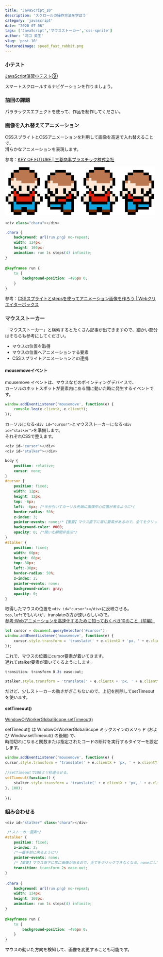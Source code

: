 ```yaml
---
title: "JavaScript_10"
description: 'スクロールの操作方法を学ぼう'
category: 'javascript'
date: "2020-07-06"
tags: ['JavaScript','マウスストーカー','css-sprite']
author: '河口 英生'
slug: 'post-10'
featuredImage: speed_fast_rabbit.png
---
```

<div class="post-section">
<h3 class="title is-5" >小テスト</h3>

[JavaScript演習小テスト⑨](https://forms.gle/Zo4rYX2UKxdS1DEN9)

スマートスクロールするナビゲーションを作りましょう。
</div>


<div class="post-section">
<h3 class="title is-5" >前回の課題</h3>

パララックスエフェクトを使って、作品を制作してください。
</div>

<div class="post-section">
<h3 class="title is-5" >画像を入れ替えてアニメーション</h3>

CSSスプライトとCSSアニメーションを利用して画像を高速で入れ替えることで、  
滑らかなアニメーションを表現します。

参考：[KEY OF FUTURE | 三菱商事プラスチック株式会社](https://www.mcplas.co.jp/keyoffuture/)

![キャラクター](../../images/run.png)

```javascript
<div class="chara"></div>
```
```css
.chara {
    background: url(run.png) no-repeat;
    width: 124px;
    height: 160px;
    animation: run 1s steps(4) infinite;
}

@keyframes run {
    to {
        background-position: -496px 0;
    }
}
```
参考：[CSSスプライトとstepsを使ってアニメーション画像を作ろう |  Webクリエイターボックス](https://www.webcreatorbox.com/tech/css-sprite-steps)

</div>

<div class="post-section">
<h3 class="title is-5" >マウスストーカー</h3>

「マウスストーカー」と検索するとたくさん記事が出てきますので、細かい部分はそちらも参考にしてください。

- マウスの位置を取得
- マウスの位置へアニメーションする要素
- CSSスプライトアニメーションとの連携


<h4 class="title is-6" >mousemoveイベント</h4>

mousemove イベントは、マウスなどのポインティングデバイスで、  
カーソルのホットスポットが要素内にある間に動いた時に発生するイベントです。

```javascript
window.addEventListener('mousemove', function(e) {
    console.log(e.clientX, e.clientY);
});
```

カーソルになる``<div id="cursor">``とマウスストーカーになる``<div id="stalker">``を準備します。  
それぞれCSSで整えます。

```javascript
<div id="cursor"></div>
<div id="stalker"></div>
```

```css
body {
    position: relative;
    cursor: none;
}
#cursor {
    position: fixed;
    width: 12px;
    height: 12px;
    top: -6px;
    left: -6px; /*半分引いてカーソル先端に画像中心位置が来るように*/
    border-radius: 50%;
    z-index: 3;
    pointer-events: none;/*【重要】マウス直下に常に要素があるので、全てをクリックできなくなる。この要素に対してnoneにすることで対応する。*/
    background-color: #000;
    opacity: 0; /*開いた瞬間非表示*/
}
#stalker {
    position: fixed;
    width: 60px;
    height: 60px;
    top:-30px;
    left:-30px;
    border-radius: 50%;
    z-index: 2;
    pointer-events: none;
    background-color: gray;
    opacity: 0; 
}
```

取得したマウスの位置を``<div id="cursor"></div>``に反映させる。  
``top,left``でもいいが、translateの方が速いらしいので。  
[参考:Webアニメーションを高速化するために知っておくべき10のこと（前編）](https://html5experts.jp/cssradar/2027/)

```javascript
let cursor = document.querySelector('#cursor');
window.addEventListener('mousemove', function(e) {
    cursor.style.transform = 'translate(' + e.clientX + 'px, ' + e.clientY + 'px)';
});
```

これで、マウスの位置にcursor要素が着いてきます。  
遅れてstalker要素が着いてくるようにします。

```css
transition: transform 0.3s ease-out;
```
```javascript
stalker.style.transform = 'translate(' + e.clientX + 'px, ' + e.clientY + 'px)';
```
だけど、少しストーカーの動きがぎこちないので、上記を削除してsetTimeoutを使います。

<h4 class="title is-6" >setTimeout()</h4>

[WindowOrWorkerGlobalScope.setTimeout()](https://developer.mozilla.org/ja/docs/Web/API/WindowOrWorkerGlobalScope/setTimeout)

setTimeout() は WindowOrWorkerGlobalScope ミックスインのメソッド (および Window.setTimeout() の後継) で、  
時間切れになると関数または指定されたコードの断片を実行するタイマーを設定します。

```javascript
window.addEventListener('mousemove', function(e) {
cursor.style.transform = 'translate(' + e.clientX + 'px, ' + e.clientY + 'px)';

//setTimeoutで100ミリ秒遅らせる。
setTimeout(function() {
    stalker.style.transform = 'translate(' + e.clientX + 'px, ' + e.clientY + 'px)';
}, 100);

});
```
</div>

<div class="post-section">
<h3 class="title is-5" >組み合わせる</h3>

```javascript
<div id="stalker" class="chara"></div>
```

```css
 /*ストーカー要素*/
#stalker {
    position: fixed;
    z-index: 2;
    /*一番手前に来るように*/
    pointer-events: none;
    /*【重要】マウス直下に常に画像があるので、全てをクリックできなくなる。noneにして対応*/
    transition: transform 2s ease-out;
}

.chara {
    background: url(run.png) no-repeat;
    width: 124px;
    height: 160px;
    animation: run 1s steps(4) infinite;
}

@keyframes run {
    to {
        background-position: -496px 0;
    }
}
```

マウスの動いた方向を検知して、画像を変更することも可能です。

</div>